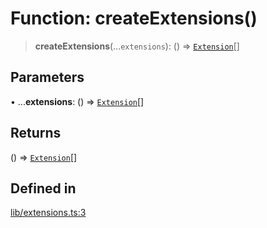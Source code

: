 # Function: createExtensions()

> **createExtensions**(...`extensions`): () => [`Extension`](../../sdk/classes/Extension.md)[]

## Parameters

• ...**extensions**: () => [`Extension`](../../sdk/classes/Extension.md)[]

## Returns

() => [`Extension`](../../sdk/classes/Extension.md)[]

## Defined in

[lib/extensions.ts:3](https://github.com/andreisergiu98/baeta/blob/4c16a2c8fa14b6d48e42b6a2c2893542bd64b987/packages/core/lib/extensions.ts#L3)
